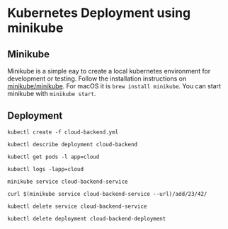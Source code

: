 # Kubernetes Deployment using minikube

## Minikube

Minikube is a simple eay to create a local kubernetes environment for development or testing.
Follow the installation instructions on [minikube/minikube](https://github.com/kubernetes/minikube). For macOS it is `brew install minikube`.
You can start minikube with `minikube start`.

## Deployment

```
kubectl create -f cloud-backend.yml

kubectl describe deployment cloud-backend

kubectl get pods -l app=cloud

kubectl logs -lapp=cloud

minikube service cloud-backend-service

curl $(minikube service cloud-backend-service --url)/add/23/42/

kubectl delete service cloud-backend-service

kubectl delete deployment cloud-backend-deployment
```